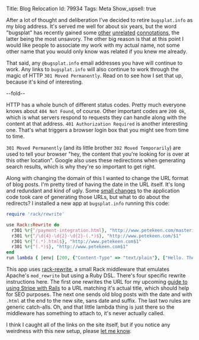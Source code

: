 Title: Blog Relocation
Id:    79934
Tags:  Meta
Show_upsell: true

[lol]: https://support.leagueoflegends.com/entries/20739888-Bug-Splat-and-Game-Crashes
[lush]: https://www.lush.co.uk/product/6328/Bugsplat
[drones]: http://www.cbc.ca/news/world/story/2013/02/07/f-drone-lexicon.html
[github]: https://github.com/peterkeen/bugsplat.rb/commit/9867cffa7d996f360acd82b28a8f1e5cf620f5b0
[rack-rewrite]: https://github.com/jtrupiano/rack-rewrite

After a lot of thought and deliberation I've decided to retire `bugsplat.info` as my blog address. It's served me well for about six years, but the word "bugsplat" has recently gained some [other][lol] [unrelated][lush] [connotations][drones], the latter being the most unsavory. The other big reason is that at this point I would like people to associate my work with my actual name, not some other name that you would only know was related if you knew me already.

That said, any `@bugsplat.info` email addresses you have will continue to work. Any links to `bugsplat.info` will also continue to work through the magic of HTTP `301 Moved Permanently`. Read on to see how I set that up, because it's kind of interesting.

--fold--

HTTP has a whole bunch of different status codes. Pretty much everyone knows about `404 Not Found`, of course. Other important codes are `200 Ok`, which is what servers respond to requests they can handle along with the content at that address. `401 Authorization Required` is another interesting one. That's what triggers a browser login box that you might see from time to time.

`301 Moved Permanently` (and its little brother `302 Moved Temporarily`) are used to tell your browser "hey, the content that you're looking for is over at this other location". Google also uses these redirections when generating search results, which is why they're so important to get right.

Along with changing the domain of this I wanted to change the URL format of blog posts. I'm pretty tired of having the date in the URL itself. It's long and redundant and kind of ugly. Some [small changes][github] to the application code took care of generating those URLs, but what to do about the redirects? I installed a new app at `bugsplat.info` running this code:

```ruby
require 'rack/rewrite'

use Rack::Rewrite do
  r301 %r{^/payment-integration.html}, "http://www.petekeen.com/mastering-modern-payments"
  r301 %r{^/\d{4}-\d{2}-\d{2}-(.*)$}, "http://www.petekeen.com/$1"
  r301 %r{^(.*).html$}, "http://www.petekeen.com$1"
  r301 %r{^(.*)$}, "http://www.petekeen.com$1"
end
run lambda { |env| [200, {"Content-Type" => "text/plain"}, ["Hello. The time is #{Time.now}"]] }
```

This app uses [rack-rewrite][], a small Rack middleware that emulates Apache's `mod_rewrite` but using a Ruby DSL. There's four specific rewrite instructions here. The first one rewrites the URL for my upcoming [guide to using Stripe with Rails](/mastering-modern-payments) to a URL matching it's actual title, which should help for SEO purposes. The next one sends old blog posts with the date and with `.html` at the end to the new site, sans date and suffix. The last two rules are generic catch-alls. Oh, and that little lambda thing is just there so the middleware has something to attach to, it's never actually called.

I think I caught all of the links on the site itself, but if you notice any weirdness with this new setup, please [let me know](mailto:pete@petekeen.com).

